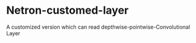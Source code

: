 # Netron-customed-layer
A customized version which can read depthwise-pointwise-Convolutional Layer
